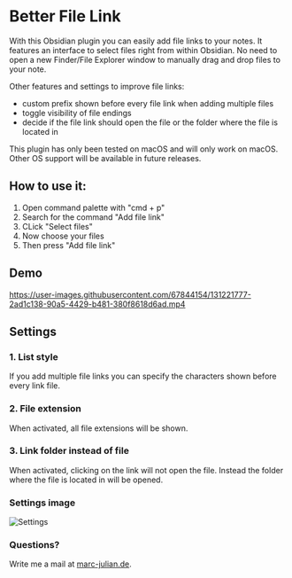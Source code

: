 # Better File Link

With this Obsidian plugin you can easily add file links to your notes. It features an interface to select files right from within Obsidian. No need to open a new Finder/File Explorer window to manually drag and drop files to your note.

Other features and settings to improve file links:
- custom prefix shown before every file link when adding multiple files
- toggle visibility of file endings
- decide if the file link should open the file or the folder where the file is located in

This plugin has only been tested on macOS and will only work on macOS. Other OS support will be available in future releases.


## How to use it:
1. Open command palette with "cmd + p"
2. Search for the command "Add file link"
3. CLick "Select files"
4. Now choose your files
5. Then press "Add file link"

## Demo

https://user-images.githubusercontent.com/67844154/131221777-2ad1c138-90a5-4429-b481-380f8618d6ad.mp4

## Settings

### 1. List style
If you add multiple file links you can specify the characters shown before every link file.

### 2. File extension
When activated, all file extensions will be shown.

### 3. Link folder instead of file
When activated, clicking on the link will not open the file. Instead the folder where the file is located in will be opened.

### Settings image
![Settings](https://user-images.githubusercontent.com/67844154/131246371-68049aa6-34a5-421c-b478-513427525700.png)


### Questions?
Write me a mail at <a href="https://www.marc-julian.de">marc-julian.de</a>.
